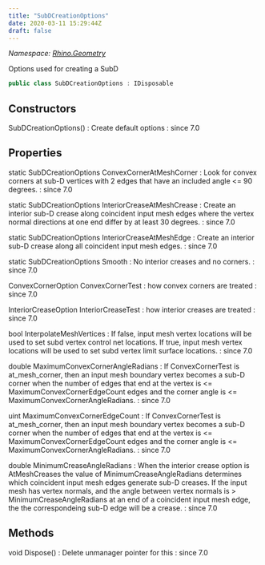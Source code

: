 ```yaml
---
title: "SubDCreationOptions"
date: 2020-03-11 15:29:44Z
draft: false
---
```


*Namespace: [Rhino.Geometry](../)*

Options used for creating a SubD
```cs
public class SubDCreationOptions : IDisposable
```
## Constructors

SubDCreationOptions()
: Create default options
: since 7.0
## Properties

static SubDCreationOptions ConvexCornerAtMeshCorner
: Look for convex corners at sub-D vertices with 2 edges that have an
     included angle <= 90 degrees.
: since 7.0

static SubDCreationOptions InteriorCreaseAtMeshCrease
: Create an interior sub-D crease along coincident input mesh edges
     where the vertex normal directions at one end differ by at 
     least 30 degrees.
: since 7.0

static SubDCreationOptions InteriorCreaseAtMeshEdge
: Create an interior sub-D crease along all coincident input mesh edges.
: since 7.0

static SubDCreationOptions Smooth
: No interior creases and no corners.
: since 7.0

ConvexCornerOption ConvexCornerTest
: how convex corners are treated
: since 7.0

InteriorCreaseOption InteriorCreaseTest
: how interior creases are treated
: since 7.0

bool InterpolateMeshVertices
: If false, input mesh vertex locations will be used to set subd vertex control net locations.
     If true, input mesh vertex locations will be used to set subd vertex limit surface locations.
: since 7.0

double MaximumConvexCornerAngleRadians
: If ConvexCornerTest is at_mesh_corner, then an input mesh boundary
     vertex becomes a sub-D corner when the number of edges that end at the
     vertex is <= MaximumConvexCornerEdgeCount edges and the corner angle
     is <= MaximumConvexCornerAngleRadians.
: since 7.0

uint MaximumConvexCornerEdgeCount
: If ConvexCornerTest is at_mesh_corner, then an input mesh boundary
     vertex becomes a sub-D corner when the number of edges that end at the
     vertex is <= MaximumConvexCornerEdgeCount edges and the corner angle
     is <= MaximumConvexCornerAngleRadians.
: since 7.0

double MinimumCreaseAngleRadians
: When the interior crease option is AtMeshCreases the value of
     MinimumCreaseAngleRadians determines which coincident input mesh edges
     generate sub-D creases.
     If the input mesh has vertex normals, and the angle between vertex
     normals is > MinimumCreaseAngleRadians at an end of a coincident
     input mesh edge, the the correspondeing sub-D edge will be a crease.
: since 7.0
## Methods

void Dispose()
: Delete unmanager pointer for this
: since 7.0
